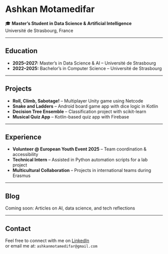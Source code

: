 # Ashkan Motamedifar

🎓 **Master’s Student in Data Science & Artificial Intelligence**  
Université de Strasbourg, France

---

## Education

- **2025–2027:** Master’s in Data Science & AI – Université de Strasbourg  
- **2022–2025:** Bachelor’s in Computer Science – Université de Strasbourg  

---

## Projects

-  **Roll, Climb, Sabotage!** – Multiplayer Unity game using Netcode  
- **Snake and Ladders** – Android board game app with dice logic in Kotlin  
-  **Decision Tree Ensemble** – Classification project with scikit-learn  
- **Musical Quiz App** – Kotlin-based quiz app with Firebase

---

##  Experience

-  **Volunteer @ European Youth Event 2025** – Team coordination & accessibility  
-  **Technical Intern** – Assisted in Python automation scripts for a lab project  
-  **Multicultural Collaboration** – Projects in international teams during Erasmus  

---

## Blog

Coming soon: Articles on AI, data science, and tech reflections

---

## Contact

Feel free to connect with me on [LinkedIn](https://www.linkedin.com/)  
or email me at: `ashkanmotamedifar@gmail.com`

